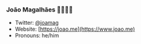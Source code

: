 ### João Magalhães 👨‍💻🇵🇹

* Twitter: [@joamag](https://twitter.com/joamag)
* Website: [https://joao.me](https://www.joao.me)
* Pronouns: he/him
